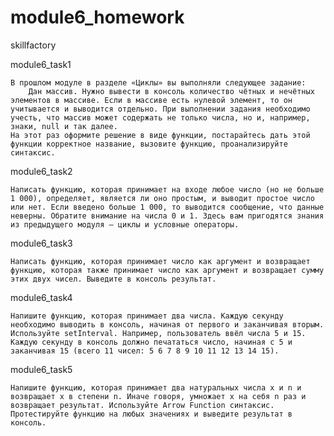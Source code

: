 # module6_homework

skillfactory

module6_task1

    В прошлом модуле в разделе «Циклы» вы выполняли следующее задание:
        Дан массив. Нужно вывести в консоль количество чётных и нечётных элементов в массиве. Если в массиве есть нулевой элемент, то он учитывается и выводится отдельно. При выполнении задания необходимо учесть, что массив может содержать не только числа, но и, например, знаки, null и так далее.
    На этот раз оформите решение в виде функции, постарайтесь дать этой функции корректное название, вызовите функцию, проанализируйте синтаксис.
    
module6_task2

    Написать функцию, которая принимает на входе любое число (но не больше 1 000), определяет, является ли оно простым, и выводит простое число или нет. Если введено больше 1 000, то выводится сообщение, что данные неверны. Обратите внимание на числа 0 и 1. Здесь вам пригодятся знания из предыдущего модуля — циклы и условные операторы.
    
module6_task3    

    Написать функцию, которая принимает число как аргумент и возвращает функцию, которая также принимает число как аргумент и возвращает сумму этих двух чисел. Выведите в консоль результат.
    
module6_task4
    
    Напишите функцию, которая принимает два числа. Каждую секунду необходимо выводить в консоль, начиная от первого и заканчивая вторым. Используйте setInterval. Например, пользователь ввёл числа 5 и 15. Каждую секунду в консоль должно печататься число, начиная с 5 и заканчивая 15 (всего 11 чисел: 5 6 7 8 9 10 11 12 13 14 15).
    
module6_task5
    
    Напишите функцию, которая принимает два натуральных числа x и n и возвращает x в степени n. Иначе говоря, умножает x на себя n раз и возвращает результат. Используйте Arrow Function синтаксис. Протестируйте функцию на любых значениях и выведите результат в консоль.
